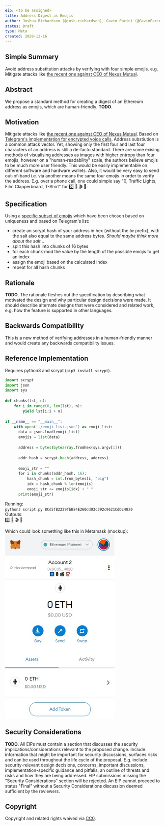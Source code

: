 ```yaml
---
eip: <to be assigned>
title: Address Digest as Emojis
author: Joshua Richardson (@josh-richardson), Gavin Pacini (@GavinPacini)
status: Draft
type: Meta
created: 2020-12-16
---
```


## Simple Summary
Avoid address substitution attacks by verifying with four simple emojis. e.g. Mitigate attacks like [the recent one against CEO of Nexus Mutual](https://twitter.com/nexusmutual/status/1338441873560571906).

## Abstract
We propose a standard method for creating a digest of an Ethereum address as emojis, which are human-friendly. **TODO**.

## Motivation
Mitigate attacks like [the recent one against CEO of Nexus Mutual](https://twitter.com/nexusmutual/status/1338441873560571906). Based on [Telegram's implementation for encrypted voice calls](https://core.telegram.org/api/end-to-end/voice-calls#key-verification). Address substiution is a common attack vector. Yet, showing only the first four and last four characters of an address is still a de-facto standard. There are some exising methods of visualising addresses as images with higher entropy than four emojis, however on a "human-readability" scale, the authors believe emojis to be much more user friendly. This would be easily implementable on different software and hardware wallets. Also, it would be very easy to send out-of-band i.e. via another means the same four emojis in order to verify the address. E.g. over a phone call, one could simple say "0, Traffic Lights, Film Clapperboard, T-Shirt" for 0️⃣ 🚦 🎬 👕.

## Specification
Using a [specific subset of emojis](./assets/emoji-list.json) which have been chosen based on uniqueness and based on Telegram's list:
 - create an scrypt hash of your address in hex (without the `0x` prefix), with the salt also equal to the same address bytes. *Should maybe think more about the salt...*
 - split this hash into chunks of 16 bytes
 - for each chunk mod the value by the length of the possible emojis to get an index
 - assign the emoji based on the calculated index
 - repeat for all hash chunks

## Rationale
 **TODO**.
The rationale fleshes out the specification by describing what motivated the design and why particular design decisions were made. It should describe alternate designs that were considered and related work, e.g. how the feature is supported in other languages.

## Backwards Compatibility
This is a new method of verifying addresses in a human-friendly manner and would create any backwards compatibility issues.

## Reference Implementation
Requires python3 and scrypt (`pip3 install scrypt`).
```python
import scrypt
import json
import sys

def chunks(lst, n):
    for i in range(0, len(lst), n):
        yield lst[i:i + n]

if __name__ == "__main__":
    with open('./emoji-list.json') as emoji_list:
      data = json.load(emoji_list)
      emojis = list(data)

      address = bytes(bytearray.fromhex(sys.argv[1]))

      addr_hash = scrypt.hash(address, address)

      emoji_str = ""
      for i in chunks(addr_hash, 16):
          hash_chunk = int.from_bytes(i, "big")
          idx = hash_chunk % len(emojis)
          emoji_str += emojis[idx] + " "
      print(emoji_str)
```

Running:  
`python3 script.py 8Cd5fB2229fbB84E260dd03c392c9621CdDc4820`  
Outputs:  
0️⃣ 🚦 🎬 👕  

Which could look something like this in Metamask (mockup):  
![Metamask Mockup with Emoji Digest](./assets/metamask-mockup.jpg)

## Security Considerations
 **TODO**.
All EIPs must contain a section that discusses the security implications/considerations relevant to the proposed change. Include information that might be important for security discussions, surfaces risks and can be used throughout the life cycle of the proposal. E.g. include security-relevant design decisions, concerns, important discussions, implementation-specific guidance and pitfalls, an outline of threats and risks and how they are being addressed. EIP submissions missing the "Security Considerations" section will be rejected. An EIP cannot proceed to status "Final" without a Security Considerations discussion deemed sufficient by the reviewers.

## Copyright
Copyright and related rights waived via [CC0](https://creativecommons.org/publicdomain/zero/1.0/).